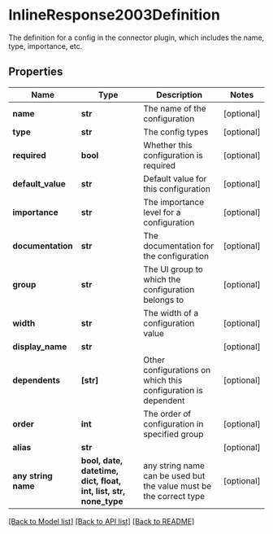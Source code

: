 # InlineResponse2003Definition

The definition for a config in the connector plugin, which includes the name, type, importance, etc.

## Properties
Name | Type | Description | Notes
------------ | ------------- | ------------- | -------------
**name** | **str** | The name of the configuration | [optional] 
**type** | **str** | The config types | [optional] 
**required** | **bool** | Whether this configuration is required | [optional] 
**default_value** | **str** | Default value for this configuration | [optional] 
**importance** | **str** | The importance level for a configuration | [optional] 
**documentation** | **str** | The documentation for the configuration | [optional] 
**group** | **str** | The UI group to which the configuration belongs to | [optional] 
**width** | **str** | The width of a configuration value | [optional] 
**display_name** | **str** |  | [optional] 
**dependents** | **[str]** | Other configurations on which this configuration is dependent | [optional] 
**order** | **int** | The order of configuration in specified group | [optional] 
**alias** | **str** |  | [optional] 
**any string name** | **bool, date, datetime, dict, float, int, list, str, none_type** | any string name can be used but the value must be the correct type | [optional]

[[Back to Model list]](../README.md#documentation-for-models) [[Back to API list]](../README.md#documentation-for-api-endpoints) [[Back to README]](../README.md)


